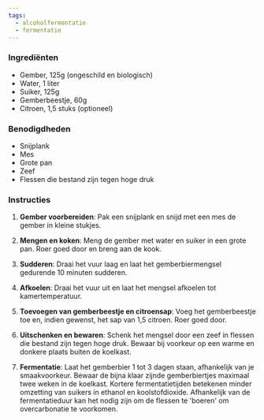 ```yaml
---
tags:
  - alcoholfermentatie
  - fermentatie
---
```

### Ingrediënten

- Gember, 125g (ongeschild en biologisch)
- Water, 1 liter
- Suiker, 125g
- Gemberbeestje, 60g
- Citroen, 1,5 stuks (optioneel)

### Benodigdheden

- Snijplank
- Mes
- Grote pan
- Zeef
- Flessen die bestand zijn tegen hoge druk

### Instructies

1. **Gember voorbereiden**: Pak een snijplank en snijd met een mes de gember in kleine stukjes.
    
2. **Mengen en koken**: Meng de gember met water en suiker in een grote pan. Roer goed door en breng aan de kook.
    
3. **Sudderen**: Draai het vuur laag en laat het gemberbiermengsel gedurende 10 minuten sudderen.
    
4. **Afkoelen**: Draai het vuur uit en laat het mengsel afkoelen tot kamertemperatuur.
    
5. **Toevoegen van gemberbeestje en citroensap**: Voeg het gemberbeestje toe en, indien gewenst, het sap van 1,5 citroen. Roer goed door.
    
6. **Uitschenken en bewaren**: Schenk het mengsel door een zeef in flessen die bestand zijn tegen hoge druk. Bewaar bij voorkeur op een warme en donkere plaats buiten de koelkast.
    
7. **Fermentatie**: Laat het gemberbier 1 tot 3 dagen staan, afhankelijk van je smaakvoorkeur. Bewaar de bijna klaar zijnde gemberbiertjes maximaal twee weken in de koelkast. Kortere fermentatietijden betekenen minder omzetting van suikers in ethanol en koolstofdioxide. Afhankelijk van de fermentatieduur kan het nodig zijn om de flessen te 'boeren' om overcarbonatie te voorkomen.